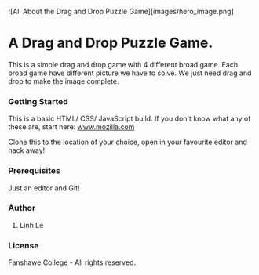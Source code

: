 ![All About the Drag and Drop Puzzle Game][images/hero_image.png]

# A Drag and Drop Puzzle Game.
This is a simple drag and drop game with 4 different broad game. Each broad game have different picture we have to solve. We just need drag and drop to make the image complete.

### Getting Started
This is a basic HTML/ CSS/ JavaScript build. If you don't know what any of these are, start here: www.mozilla.com

Clone this to the location of your choice, open in your favourite editor and hack away!

### Prerequisites
Just an editor and Git!

### Author
1. Linh Le

### License
Fanshawe College - All rights reserved.
